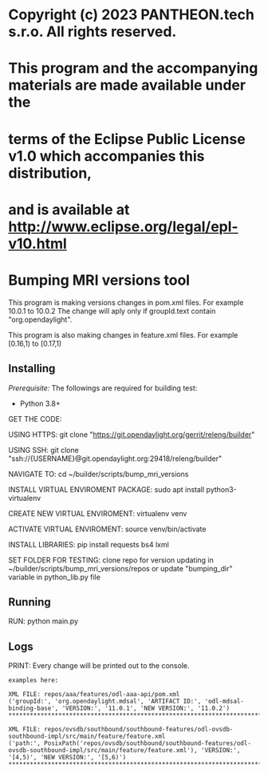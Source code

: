 # Copyright (c) 2023 PANTHEON.tech s.r.o. All rights reserved.
#
# This program and the accompanying materials are made available under the
# terms of the Eclipse Public License v1.0 which accompanies this distribution,
# and is available at http://www.eclipse.org/legal/epl-v10.html


# Bumping MRI versions tool
This program is making versions changes in pom.xml files. For example 10.0.1 to 10.0.2
The change will aply only if groupId.text contain "org.opendaylight".

This program is also making changes in feature.xml files. For example [0.16,1) to [0.17,1)


## Installing

*Prerequisite:*  The followings are required for building test:

- Python 3.8+

GET THE CODE:

USING HTTPS:
    git clone "https://git.opendaylight.org/gerrit/releng/builder"

USING SSH:
    git clone "ssh://{USERNAME}@git.opendaylight.org:29418/releng/builder"

NAVIGATE TO:
    cd ~/builder/scripts/bump_mri_versions

INSTALL VIRTUAL ENVIROMENT PACKAGE:
    sudo apt install python3-virtualenv

CREATE NEW VIRTUAL ENVIROMENT:
    virtualenv venv

ACTIVATE VIRTUAL ENVIROMENT:
    source venv/bin/activate

INSTALL LIBRARIES:
    pip install requests bs4 lxml

SET FOLDER FOR TESTING:
    clone repo for version updating in ~/builder/scripts/bump_mri_versions/repos or
        update "bumping_dir" variable in python_lib.py file


## Running

RUN: python main.py

## Logs

PRINT:
    Every change will be printed out to the console.

    examples here:

    XML FILE: repos/aaa/features/odl-aaa-api/pom.xml
    ('groupId:', 'org.opendaylight.mdsal', 'ARTIFACT ID:', 'odl-mdsal-binding-base', 'VERSION:', '11.0.1', 'NEW VERSION:', '11.0.2')
    ****************************************************************************************************

    XML FILE: repos/ovsdb/southbound/southbound-features/odl-ovsdb-southbound-impl/src/main/feature/feature.xml
    ('path:', PosixPath('repos/ovsdb/southbound/southbound-features/odl-ovsdb-southbound-impl/src/main/feature/feature.xml'), 'VERSION:', '[4,5)', 'NEW VERSION:', '[5,6)')
    ****************************************************************************************************